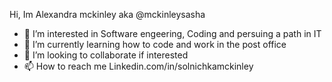 Hi, Im Alexandra mckinley aka @mckinleysasha
- 👀 I’m interested in Software engeering, Coding and persuing a path in IT
- 🌱 I’m currently learning how to code and work in the post office
- 💞️ I’m looking to collaborate if interested
- 📫 How to reach me Linkedin.com/in/solnichkamckinley
   

<!---
mckinleysasha/mckinleysasha is a ✨ special ✨ repository because its `README.md` (this file) appears on your GitHub profile.
You can click the Preview link to take a look at your changes.
--->
